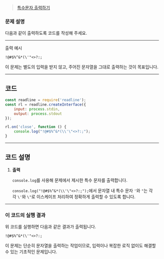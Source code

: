 > [특수문자 출력하기](https://school.programmers.co.kr/learn/courses/30/lessons/181948)

### **문제 설명**

다음과 같이 출력하도록 코드를 작성해 주세요.

---

출력 예시

`!@#$%^&*(\'"<>?:;`

이 문제는 별도의 입력을 받지 않고, 주어진 문자열을 그대로 출력하는 것이 목표입니다.

---

## 코드

```jsx
const readline = require('readline');
const rl = readline.createInterface({
    input: process.stdin,
    output: process.stdout
});

rl.on('close', function () {
    console.log("!@#$%^&*(\\'\"<>?:;");
}

```

---

## 코드 설명

1. **출력**

   `console.log`를 사용해 문제에서 제시한 특수 문자를 출력합니다.

   `console.log("!@#$%^&*(\\'\"<>?:;");`에서 문자열 내 특수 문자 `'`와 `"`는 각각 `\'`와 `\"`로 이스케이프 처리하여 정확하게 출력할 수 있도록 합니다.

---

### 이 코드의 실행 결과

위 코드를 실행하면 다음과 같은 결과가 출력됩니다.

```
!@#$%^&*(\'"<>?:;
```

이 문제는 단순히 문자열을 출력하는 작업이므로, 입력이나 복잡한 로직 없이도 해결할 수 있는 기초적인 문제입니다.
